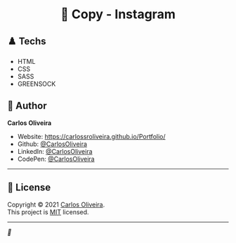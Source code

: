 <h1 align="center"> 🏴󠁧󠁢󠁥󠁮󠁧󠁿 Copy - Instagram</h1>


## ♟️ Techs 

* HTML
* CSS
* SASS
* GREENSOCK

## 👤 Author

**Carlos Oliveira**

* Website:  https://carlossroliveira.github.io/Portfolio/
* Github:   [@CarlosOliveira](https://github.com/carlossroliveira)
* LinkedIn: [@CarlosOliveira](https://www.linkedin.com/in/carlos-oliveira-ab93941a1/)
* CodePen:  [@CarlosOliveira](https://codepen.io/carlosjs)

---

## 📝 License

Copyright © 2021 [Carlos Oliveira](https://github.com/carlossroliveira).<br />
This project is [MIT](https://github.com/carlossroliveira/screenboard/blob/master/LICENSE) licensed.

***
_🖤_
